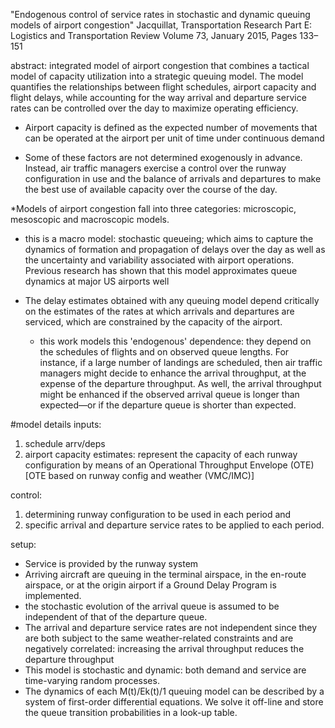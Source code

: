 "Endogenous control of service rates in stochastic and dynamic queuing models of airport congestion"
Jacquillat, Transportation Research Part E: Logistics and Transportation Review
Volume 73, January 2015, Pages 133–151


abstract: 
integrated model of airport congestion that combines a tactical model of capacity utilization into a strategic queuing model. The model quantifies the relationships between flight schedules, airport capacity and flight delays, while accounting for the way arrival and departure service rates can be controlled over the day to maximize operating efficiency.

 * Airport capacity is defined as the expected number of movements that can be operated at the airport per unit of time under continuous demand

* Some of these factors are not determined exogenously in advance. Instead, air traffic managers exercise a control over the runway configuration in use and the balance of arrivals and departures to make the best use of available capacity over the course of the day.

*Models of airport congestion fall into three categories: microscopic, mesoscopic and macroscopic models.

* this is a macro model: stochastic queueing;  which aims to capture the dynamics of formation and propagation of delays over the day as well as the uncertainty and variability associated with airport operations. Previous research has shown that this model approximates queue dynamics at major US airports well

* The delay estimates obtained with any queuing model depend critically on the estimates of the rates at which arrivals and departures are serviced, which are constrained by the capacity of the airport. 
	* this work models this 'endogenous' dependence: they depend on the schedules of flights and on observed queue lengths. For instance, if a large number of landings are scheduled, then air traffic managers might decide to enhance the arrival throughput, at the expense of the departure throughput. As well, the arrival throughput might be enhanced if the observed arrival queue is longer than expected—or if the departure queue is shorter than expected. 


#model details
inputs: 
1. schedule arrv/deps
2. airport capacity estimates: represent the capacity of each runway configuration by means of an Operational Throughput Envelope (OTE) [OTE based on runway config and weather (VMC/IMC)]

control:
1. determining runway configuration to be used in each period and 
2. specific arrival and departure service rates to be applied to each period.

setup:
* Service is provided by the runway system
* Arriving aircraft are queuing in the terminal airspace, in the en-route airspace, or at the origin airport if a Ground Delay Program is implemented.
* the stochastic evolution of the arrival queue is assumed to be independent of that of the departure queue.
* The arrival and departure service rates are not independent since they are both subject to the same weather-related constraints and are negatively correlated: increasing the arrival throughput reduces the departure throughput
* This model is stochastic and dynamic: both demand and service are time-varying random processes.
* The dynamics of each M(t)/Ek(t)/1 queuing model can be described by a system of first-order differential equations. We solve it off-line and store the queue transition probabilities in a look-up table. 

